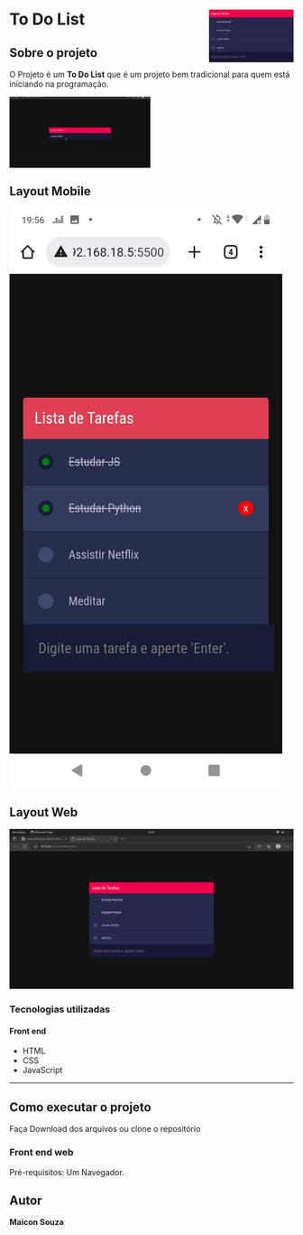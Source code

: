 <h1>
	To Do List
	<img 
		align="right"
		width="150"
        src="https://raw.githubusercontent.com/maiconDeSouza/assets/master/lista-de-tarefas/logo.png" 
	/>
</h1>

<h2>Sobre o projeto</h2>

<p>
    O Projeto é um <strong>To Do List</strong> que é um projeto bem tradicional para quem está iniciando na programação.
</p>

<img 
    width="250"
    align="center"
    src="https://raw.githubusercontent.com/maiconDeSouza/assets/master/lista-de-tarefas/crud.gif"
/>

<h2>Layout Mobile</h2>
<img 
    src="https://raw.githubusercontent.com/maiconDeSouza/assets/master/lista-de-tarefas/versao-mobile.jpeg"
/>

<h2>Layout Web</h2>
<img 
    src="https://raw.githubusercontent.com/maiconDeSouza/assets/master/lista-de-tarefas/versao-web.png"
/>

<h3>Tecnologias utilizadas</h3>

<h4>Front end</h4>
<ul>
	<li>HTML</li>
	<li>CSS</li>
	<li>JavaScript</li>
</ul>
<hr>
<h2>Como executar o projeto</h2>
<p>
    Faça Download dos arquivos ou clone o repositório
</p>
<h3>Front end web</h3>
<p>Pré-requisitos: Um Navegador.</p>



<h2>Autor</h2>
<strong>Maicon Souza</strong>